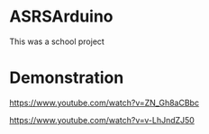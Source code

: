 ASRSArduino
=======
This was a school project

Demonstration
======
https://www.youtube.com/watch?v=ZN_Gh8aCBbc

https://www.youtube.com/watch?v=v-LhJndZJ50
